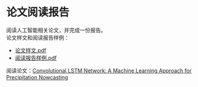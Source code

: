 # 论文阅读报告

阅读人工智能相关论文，并完成一份报告。  
论文样文和阅读报告样例：  

- [论文样文.pdf](./Example/论文样文.pdf)
- [阅读报告样例.pdf](./Example/阅读报告样例.pdf)

阅读论文：[Convolutional LSTM Network: A Machine Learning Approach for Precipitation Nowcasting](https://proceedings.neurips.cc/paper/2015/file/07563a3fe3bbe7e3ba84431ad9d055af-Paper.pdf)
